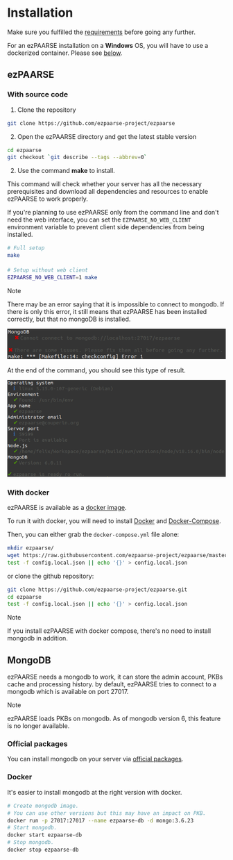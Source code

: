 # Installation

Make sure you fulfilled the [requirements](./requirements.html) before going any further.

For an ezPAARSE installation on a **Windows** OS, you will have to use a dockerized container. Please see [below](install.html#docker-and-compose).

## ezPAARSE

### With source code

1. Clone the repository

```bash
git clone https://github.com/ezpaarse-project/ezpaarse
```

2. Open the ezPAARSE directory and get the latest stable version

```bash
cd ezpaarse
git checkout `git describe --tags --abbrev=0`
```

2. Use the command **make** to install.

This command will check whether your server has all the necessary prerequisites and download all dependencies and resources to enable ezPAARSE to work properly.

If you're planning to use ezPAARSE only from the command line and don't need the web interface, you can set the `EZPAARSE_NO_WEB_CLIENT` environment variable to prevent client side dependencies from being installed.

```bash
# Full setup
make

# Setup without web client
EZPAARSE_NO_WEB_CLIENT=1 make
```

> [!NOTE]  
> There may be an error saying that it is impossible to connect to mongodb. If there is only this error, it still means that ezPAARSE has been installed correctly, but that no mongoDB is installed.

![image](../guide/images/install-warning-mongo.png)

At the end of the command, you should see this type of result.

![image](../guide/images/install-result.png)

### With docker

ezPAARSE is available as a [docker image](https://registry.hub.docker.com/r/ezpaarseproject/ezpaarse).

To run it with docker, you will need to install [Docker](https://docs.docker.com/engine/install/) and [Docker-Compose](https://docs.docker.com/compose/install/).

Then, you can either grab the `docker-compose.yml` file alone:
```bash
mkdir ezpaarse/
wget https://raw.githubusercontent.com/ezpaarse-project/ezpaarse/master/docker-compose.yml
test -f config.local.json || echo '{}' > config.local.json
```

or clone the github repository:
```bash
git clone https://github.com/ezpaarse-project/ezpaarse.git
cd ezpaarse
test -f config.local.json || echo '{}' > config.local.json
```

> [!NOTE]  
> If you install ezPAARSE with docker compose, there's no need to install mongodb in addition.

## MongoDB

ezPAARSE needs a mongodb to work, it can store the admin account, PKBs cache and processing history.
by default, 
ezPAARSE tries to connect to a mongodb which is available on port 27017.

> [!NOTE]  
> ezPAARSE loads PKBs on mongodb. As of mongodb version 6, this feature is no longer available.

### Official packages

You can install mongodb on your server via [official packages](https://www.mongodb.com/docs/manual/installation/).

### Docker

It's easier to install mongodb at the right version with docker.

```bash
# Create mongodb image.
# You can use other versions but this may have an impact on PKB.
docker run -p 27017:27017 --name ezpaarse-db -d mongo:3.6.23
# Start mongodb.
docker start ezpaarse-db
# Stop mongodb.
docker stop ezpaarse-db
```

